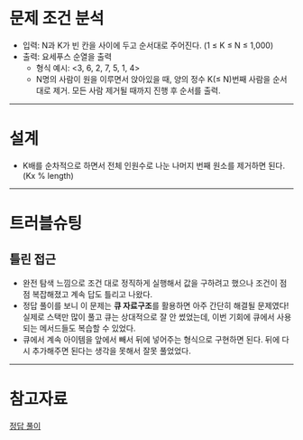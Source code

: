 # 문제 조건 분석

- 입력: N과 K가 빈 칸을 사이에 두고 순서대로 주어진다. (1 ≤ K ≤ N ≤ 1,000)
- 출력: 요세푸스 순열을 출력
  - 형식 예시: <3, 6, 2, 7, 5, 1, 4>
  - N명의 사람이 원을 이루면서 앉아있을 때, 양의 정수 K(≤ N)번째 사람을 순서대로 제거. 모든 사람 제거될 때까지 진행 후 순서를 출력.

---

# 설계

- K배를 순차적으로 하면서 전체 인원수로 나눈 나머지 번째 원소를 제거하면 된다.(Kx % length)

---

# 트러블슈팅

## 틀린 접근

- 완전 탐색 느낌으로 조건 대로 정직하게 실행해서 값을 구하려고 했으나 조건이 점점 복잡해졌고 계속 답도 틀리고 나왔다.
- 정답 풀이를 보니 이 문제는 **큐 자료구조**를 활용하면 아주 간단히 해결될 문제였다! 실제로 스택만 많이 풀고 큐는 상대적으로 잘 안 썼었는데, 이번 기회에 큐에서 사용되는 메서드들도 복습할 수 있었다.
- 큐에서 계속 아이템을 앞에서 빼서 뒤에 넣어주는 형식으로 구현하면 된다. 뒤에 다시 추가해주면 된다는 생각을 못해서 잘못 풀었었다.

---

# 참고자료

[정답 풀이](https://junghyeonsu.tistory.com/241)
